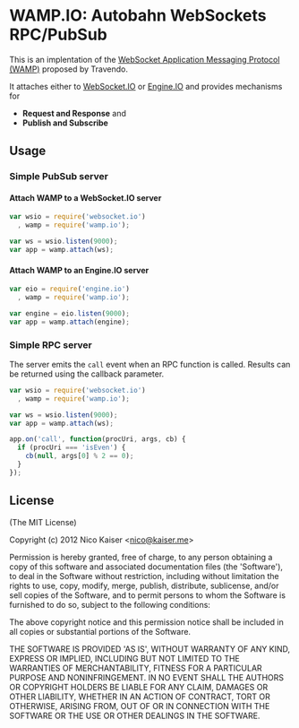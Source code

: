 
# WAMP.IO: Autobahn WebSockets RPC/PubSub

This is an implentation of the [WebSocket Application Messaging Protocol (WAMP)](http://www.tavendo.de/autobahn/protocol.html) proposed by Travendo.

It attaches either to [WebSocket.IO](http://github.com/learnboost/websocket.io) or [Engine.IO](http://github.com/learnboost/engine.io) and provides mechanisms for

- **Request and Response** and
- **Publish and Subscribe**

## Usage

### Simple PubSub server

#### Attach WAMP to a WebSocket.IO server

```js
var wsio = require('websocket.io')
  , wamp = require('wamp.io');

var ws = wsio.listen(9000);
var app = wamp.attach(ws);
```

#### Attach WAMP to an Engine.IO server

```js
var eio = require('engine.io')
  , wamp = require('wamp.io');

var engine = eio.listen(9000);
var app = wamp.attach(engine);
```

### Simple RPC server

The server emits the `call` event when an RPC function is called. Results can be returned using the callback parameter.

```js
var wsio = require('websocket.io')
  , wamp = require('wamp.io');

var ws = wsio.listen(9000);
var app = wamp.attach(ws);

app.on('call', function(procUri, args, cb) {
  if (procUri === 'isEven') {
    cb(null, args[0] % 2 == 0);
  }
});
```

## License 

(The MIT License)

Copyright (c) 2012 Nico Kaiser &lt;nico@kaiser.me&gt;

Permission is hereby granted, free of charge, to any person obtaining
a copy of this software and associated documentation files (the
'Software'), to deal in the Software without restriction, including
without limitation the rights to use, copy, modify, merge, publish,
distribute, sublicense, and/or sell copies of the Software, and to
permit persons to whom the Software is furnished to do so, subject to
the following conditions:

The above copyright notice and this permission notice shall be
included in all copies or substantial portions of the Software.

THE SOFTWARE IS PROVIDED 'AS IS', WITHOUT WARRANTY OF ANY KIND,
EXPRESS OR IMPLIED, INCLUDING BUT NOT LIMITED TO THE WARRANTIES OF
MERCHANTABILITY, FITNESS FOR A PARTICULAR PURPOSE AND NONINFRINGEMENT.
IN NO EVENT SHALL THE AUTHORS OR COPYRIGHT HOLDERS BE LIABLE FOR ANY
CLAIM, DAMAGES OR OTHER LIABILITY, WHETHER IN AN ACTION OF CONTRACT,
TORT OR OTHERWISE, ARISING FROM, OUT OF OR IN CONNECTION WITH THE
SOFTWARE OR THE USE OR OTHER DEALINGS IN THE SOFTWARE.
